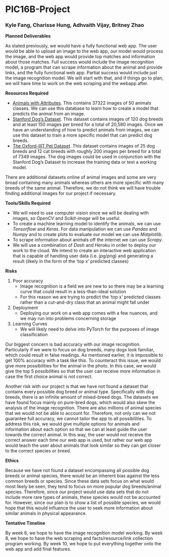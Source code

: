 # PIC16B-Project
### Kyle Fang, Charisse Hung, Adhvaith Vijay, Britney Zhao

**Planned Deliverables**

As stated previously, we would have a fully functional web app. The user would be able to upload an image to the web app, our model would process the image, and the web app would provide top matches and information about those matches.
Full success would include the image recognition model, a program that can scrape information about the animal and provide links, and the fully functional web app.
Partial success would include just the image recognition model. We will start with that, and if things go to plan, we will have time to work on the web scraping and the webapp after.

**Resources Required**

- [Animals with Attributes](https://cvml.ist.ac.at/AwA2/). This contains  37322 images of 50 animals classes. We can use this database to learn how to create a model that predicts the animal from an image.
- [Stanford Dog’s Dataset](http://vision.stanford.edu/aditya86/ImageNetDogs/). This dataset contains images of 120 dog breeds and at least 150 images per breed for a total of 20,580 images. Once we have an understanding of how to predict animals from images, we can use this dataset to train a more specific model that can predict dog breeds.
- [The Oxford-IIIT Pet Dataset](https://www.robots.ox.ac.uk/~vgg/data/pets/). This dataset contains images of 25 dog breeds and 12 cat breeds with roughly 200 images per breed for a total of 7349 images. The dog images could be used in conjunction with the Stanford Dog’s Dataset to increase the training data or test a working model.

There are additional datasets online of animal images and some are very broad containing many animals whereas others are more specific with many breeds of the same animal. Therefore, we do not think we will have trouble finding additional images for our project if necessary. 

**Tools/Skills Required**

- We will need to use computer vision since we will be dealing with images, so *OpenCV* and *Scikit-image* will be useful. 
- To create a machine learning model to identify the animals, we can use *Tensorflow* and *Keras*. For data manipulation we can use *Pandas* and *Numpy* and to create plots to evaluate our model we can use *Matplotlib*. 
- To scrape information about animals off the internet we can use *Scrapy*.
- We will use a combination of *Dash* and *Heroku* in order to deploy our work to the cloud. We intend to create an interactive web application that is capable of handling user data (i.e. jpg/png) and generating a result (likely in the form of the ‘top x’ predicted classes)

**Risks**

1. Poor accuracy
    * Image recognition is a field we are new to so there may be a learning curve that could result in a less-than-ideal solution
    * For this reason we are trying to predict the ‘top x’  predicted classes rather than a cut-and-dry class that an animal might fall under
2. Deployment
    * Deploying our work on a web app comes with a few nuances, and we may run into problems concerning storage
3. Learning Curves
    * We will likely need to delve into PyTorch for the purposes of image classification

Our biggest concern is bad accuracy with our image recognition. Particularly if we were to focus on dog breeds, many dogs look familiar, which could result in false readings. As mentioned earlier, it is impossible to get 100% accuracy with a task like this. To counteract this issue, we would give more possibilities for the animal in the photo. In this case, we would give the top 5 possibilities so that the user can receive more information in case the first choice animal is not correct.

Another risk with our project is that we have not found a dataset that contains every possible dog breed or animal type. Specifically with dog breeds, there is an infinite amount of mixed-breed dogs. The datasets we have found focus mainly on pure-bred dogs, which would also skew the analysis of the image recognition. There are also millions of animal species that we would not be able to account for. Therefore, not only can we not guarantee full accuracy, we cannot tailor the app to all possibilities. To address this risk, we would give multiple options for animals and information about each option so that we can at least guide the user towards the correct animal. In this way, the user would not receive the correct answer each time our web app is used, but rather our web app would teach the user about animals that look similar so they can get closer to the correct species or breed.

**Ethics**

Because we have not found a dataset encompassing all possible dog breeds or animal species, there would be an inherent bias against the less common breeds or species. Since these data sets focus on what would most likely be seen, they tend to focus on more popular dog breeds/animal species. Therefore, since our project would use data sets that do not include more rare types of animals, these species would not be accounted for. However, since our plan is to show a list of possible species, we would hope that this would influence the user to seek more information about similar animals in physical appearance.



**Tentative Timeline**

By week 6, we hope to have the image recognition model working. By week 8, we hope to have the web scraping and facts/resource/link collection program working. By week 10, we hope to put everything together onto the web app and add final features.


